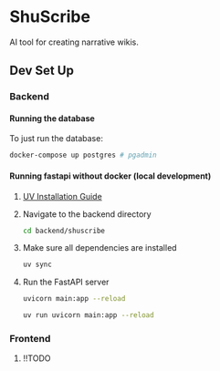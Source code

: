 # ShuScribe

AI tool for creating narrative wikis.

## Dev Set Up

### Backend

<!-- #### Running the Backend (and Database)

  ```bash
  # Start containers in foreground (see logs directly)
  docker-compose up

  # Rebuild containers and start (use after dependency changes)
  docker-compose up --build
  
  # Start containers in background (detached mode)
  docker-compose up -d
  ```

- The FastAPI server will be running on `http://localhost:8000`
- The database will be running on `http://localhost:5432`
- The database adminer will be running on `http://localhost:5050` -->

#### Running the database

To just run the database:

  ```bash
  docker-compose up postgres # pgadmin
  ```

<!-- To update the database:

  ```bash
  ./db_migrate.sh "migration message"
  ``` -->

#### Running fastapi without docker (local development)

1. [UV Installation Guide](https://docs.astral.sh/uv/getting-started/installation/)


2. Navigate to the backend directory
  
    ```bash
    cd backend/shuscribe
    ```

3. Make sure all dependencies are installed

    ```bash
    uv sync
    ```

4. Run the FastAPI server

    ```bash
    uvicorn main:app --reload
    ```

    ```bash
    uv run uvicorn main:app --reload
    ```

### Frontend

1. !!TODO